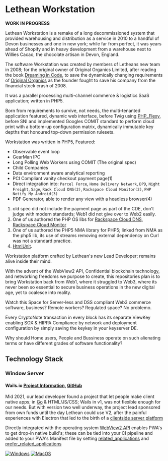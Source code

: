 # Lethean Workstation

**WORK IN PROGRESS**

Lethean Workstation is a remake of a long decommissioned system that provided warehousing and distribution as a service in 2010 to a handful of Devon businesses and one in new york; while far from perfect, it was years ahead of Shopify and in heavy development from a warehouse next to Willies Cacao, the chocolate artisan in Devon, England.

The software Workstation was created by members of Letheans new team in 2008; for the original owner of Original Organics Limited, after reading the book [Dreaming in Code](https://en.wikipedia.org/wiki/Dreaming_in_Code), to save the dynamically changing requirements of [Original Organics](http://www.originalorganics.co.uk) as the founder fought to save his company from the financial stock crash of 2008.

It was a parallel processing multi-channel commerce & logistics SaaS application; written in PHP5.

 Born from requirements to survive, not needs, the multi-tenanted application featured, dynamic web interface, before Twig using [PHP_Flexy](https://pear.php.net/manual/en/package.html.html-template-flexy.php), before SNI and implemented Googles COMIT standard to perform cloud print with a bottom-up configuration matrix, dynamically immutable key depths that honoured top-down permission rulesets.

Workstation was written in PHP5, Featured:
- Observable event loop 
- GearMan IPC
- Long Polling Web Workers using COMIT (The original spec)
- Child Companies
- Data environment aware analytical reporting
- PCI Compliant vanity checkout payment page(1)
- Direct integration into: `Parcel Force`, `Home Delivery Network`, `DPD`, `Night Freight`, `Sage`, `Rack Cloud DNS(2)`, `Rackspace Cloud Monitor(2)`, `PHP Notify My Android(3)`
- PDF Generator, able to render any view with a headless browser(4)


 1) old spec did not include the payment page as part of the CDE, don't judge with modern standards; Web1 did not give over to Web2 easily.
 2) One of us authored the PHP OS libs for [Rackspace Cloud DNS](https://github.com/Snider/php-cloudMonitoring), [Rackspace Cloud Monitor](https://github.com/Snider/php-cloudMonitoring) 
 3) One of us authored the PHP5 NMA library for PHP5; linked from NMA as the php5 lib, its use of streams removing external dependency on Curl was not a standard practice.
 4) [HtmlUnit](https://htmlunit.sourceforge.io/).


Workstation platform crafted by Lethean's new Lead Developer; remains alive inside their mind.

With the advent of the WebView2 API, Confidential blockchain technology, and networking freedoms we purpose to create, this repositories plan is to bring Workstation back from Web1, where it struggled to Web3, where its never been so essential to secure business operations in the new digital age, yet to coalesce into reality.


Watch this Space for Server-less and DSS compliant Web3 commerce software, business? Remote workers? Regulated space? No problemo. 

Every CryptoNote transaction in every block has its separate ViewKey enabling SOX & HIPPA Compliance by network and deployment configuration by simply saving the keykey in your keyserver DE.

Why should Home users, People and Bussiness operate on such alienating terms or have different grades of software functionality?

## Technology Stack

### Window Server

#### Wails.io [Project Information](https://wails.io), [GitHub](https://github.com/wailsapp)

Mid 2021, our lead developer found a project that let people make client native apps; in [Go](https://go.dev/) & HTML/JS/CSS; Wails in v1, was not flexible enough for our needs. But with version two well underway, the project lead sponsored from own funds until the day Lethean could use V2, after the painful experiences with Electron that led to the birth of a [clientside server platform](https://github.com/letheanVPN/server) 

Directly integrated with the operating system [WebView2 API](https://docs.microsoft.com/en-us/microsoft-edge/webview2/) enables PWA's to get drop-in native build's; these can be tied into your CI pipeline and added to your PWA's Manifest file by setting [related_applications](https://developer.mozilla.org/en-US/docs/Web/Manifest/related_applications) and [prefer_related_applications](https://developer.mozilla.org/en-US/docs/Web/Manifest/prefer_related_applications)




[![Windows](https://github.com/letheanVPN/lethean/actions/workflows/windows.yml/badge.svg)](https://github.com/letheanVPN/lethean/actions/workflows/windows.yml)
[![MacOS](https://github.com/letheanVPN/lethean/actions/workflows/macos.yml/badge.svg)](https://github.com/letheanVPN/lethean/actions/workflows/macos.yml)

